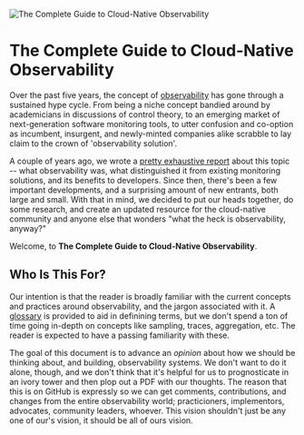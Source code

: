 ![The Complete Guide to Cloud-Native Observability](./img/header.png)

<!-- TODO: Create 00 - Foreward header -->
# The Complete Guide to Cloud-Native Observability

Over the past five years, the concept of
[observability](https://lightstep.com/observability/) has gone through a
sustained hype cycle. From being a niche concept bandied around by academicians
in discussions of control theory, to an emerging market of next-generation
software monitoring tools, to utter confusion and co-option as incumbent,
insurgent, and newly-minted companies alike scrabble to lay claim to the crown
of 'observability solution'.

A couple of years ago, we wrote a [pretty exhaustive
report](https://go.lightstep.com/rs/260-KGM-472/images/observability-guide.pdf)
about this topic -- what observability was, what distinguished it from existing
monitoring solutions, and its benefits to developers. Since then, there's been a
few important developments, and a surprising amount of new entrants, both large
and small. With that in mind, we decided to put our heads together, do some
research, and create an updated resource for the cloud-native community and
anyone else that wonders "what the heck is observability, anyway?"

Welcome, to **The Complete Guide to Cloud-Native Observability**.

## Who Is This For?

Our intention is that the reader is broadly familiar with the current concepts
and practices around observability, and the jargon associated with it. A
[glossary](./glossary.md) is provided to aid in definining terms, but we don't
spend a ton of time going in-depth on concepts like sampling, traces,
aggregation, etc. The reader is expected to have a passing familiarity with
these.

The goal of this document is to advance an _opinion_ about how we should be
thinking about, and building, observability systems. We don't want to do it
alone, though, and we don't think that it's helpful for us to prognosticate in
an ivory tower and then plop out a PDF with our thoughts. The reason that this
is on GitHub is expressly so we can get comments, contributions, and changes
from the entire observability world; practicioners, implementors, advocates,
community leaders, whoever. This vision shouldn't just be any one of our's
vision, it should be all of ours vision.